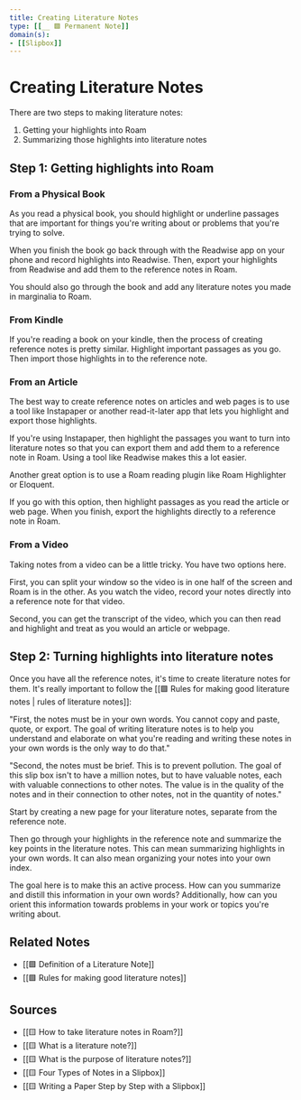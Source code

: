 ```yaml
---
title: Creating Literature Notes
type: [[__ 🟩 Permanent Note]]
domain(s):
- [[Slipbox]]
---
```

# Creating Literature Notes

There are two steps to making literature notes:
1. Getting your highlights into Roam
2. Summarizing those highlights into literature notes

## Step 1: Getting highlights into Roam

### From a Physical Book
As you read a physical book, you should highlight or underline passages that are important for things you're writing about or problems that you're trying to solve.

When you finish the book go back through with the Readwise app on your phone and record highlights into Readwise. Then, export your highlights from Readwise and add them to the reference notes in Roam.

You should also go through the book and add any literature notes you made in marginalia to Roam.

### From Kindle

If you're reading a book on your kindle, then the process of creating reference notes is pretty similar. Highlight important passages as you go. Then import those highlights in to the reference note.

### From an Article

The best way to create reference notes on articles and web pages is to use a tool like Instapaper or another read-it-later app that lets you highlight and export those highlights.

If you're using Instapaper, then highlight the passages you want to turn into literature notes so that you can export them and add them to a reference note in Roam. Using a tool like Readwise makes this a lot easier.

Another great option is to use a Roam reading plugin like Roam Highlighter or Eloquent.

If you go with this option, then highlight passages as you read the article or web page. When you finish, export the highlights directly to a reference note in Roam.

### From a Video

Taking notes from a video can be a little tricky. You have two options here.

First, you can split your window so the video is in one half of the screen and Roam is in the other. As you watch the video, record your notes directly into a reference note for that video.

Second, you can get the transcript of the video, which you can then read and highlight and treat as you would an article or webpage.

## Step 2: Turning highlights into literature notes

Once you have all the reference notes, it's time to create literature notes for them. It's really important to follow the [[🟩 Rules for making good literature notes | rules of literature notes]]:

"First, the notes must be in your own words. You cannot copy and paste, quote, or export. The goal of writing literature notes is to help you understand and elaborate on what you're reading and writing these notes in your own words is the only way to do that."

"Second, the notes must be brief. This is to prevent pollution. The goal of this slip box isn't to have a million notes, but to have valuable notes, each with valuable connections to other notes. The value is in the quality of the notes and in their connection to other notes, not in the quantity of notes."

Start by creating a new page for your literature notes, separate from the reference note.

Then go through your highlights in the reference note and summarize the key points in the literature notes. This can mean summarizing highlights in your own words. It can also mean organizing your notes into your own index.

The goal here is to make this an active process. How can you summarize and distill this information in your own words? Additionally, how can you orient this information towards problems in your work or topics you're writing about.

## Related Notes
- [[🟩 Definition of a Literature Note]]
- [[🟩 Rules for making good literature notes]]

## Sources
- [[🟨 How to take literature notes in Roam?]]
- [[🟨 What is a literature note?]]
- [[🟨 What is the purpose of literature notes?]]
- [[🟨 Four Types of Notes in a Slipbox]]
- [[🟨 Writing a Paper Step by Step with a Slipbox]]
